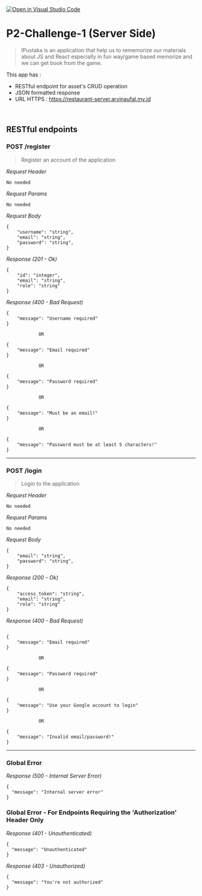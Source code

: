 [![Open in Visual Studio Code](https://classroom.github.com/assets/open-in-vscode-718a45dd9cf7e7f842a935f5ebbe5719a5e09af4491e668f4dbf3b35d5cca122.svg)](https://classroom.github.com/online_ide?assignment_repo_id=12633437&assignment_repo_type=AssignmentRepo)
# P2-Challenge-1 (Server Side)

<!-- > Tuliskan API Docs kamu di sini -->


> IPustaka is an application that help us to rememorize our materials about JS and React especially in fun way/game based memorize and we can get book from the game.

This app has : 

* RESTful endpoint for asset's CRUD operation
* JSON formatted response
* URL HTTPS : https://restaurant-server.arvinaufal.my.id

&nbsp;

## RESTful endpoints

### POST /register

> Register an account of the application

_Request Header_
```
No needed
```

_Request Params_
```
No needed
```

_Request Body_
```
{
    "username": "string",
    "email": "string",
    "password": "string",
}
```

_Response (201 - Ok)_
```
{
    "id": "integer",
    "email": "string",
    "role": "string"
}
```

_Response (400 - Bad Request)_
```
{
    "message": "Username required"
}

            OR

{
    "message": "Email required"
}

            OR

{
    "message": "Password required"
}

            OR

{
    "message": "Must be an email!"
}

            OR

{
    "message": "Password must be at least 5 characters!"
}

```

---

### POST /login

> Login to the application

_Request Header_
```
No needed
```

_Request Params_
```
No needed
```

_Request Body_
```
{
    "email": "string",
    "password": "string",
}
```

_Response (200 - Ok)_
```
{
    "access_token": "string",
    "email": "string",
    "role": "string"
}
```

_Response (400 - Bad Request)_
```

{
    "message": "Email required"
}

            OR

{
    "message": "Password required"
}

            OR

{
    "message": "Use your Google account to login"
}

            OR

{
    "message": "Invalid email/password!"
}

```

---

### Global Error

_Response (500 - Internal Server Error)_

```
{
  "message": "Internal server error"
}
```

### Global Error - For Endpoints Requiring the 'Authorization' Header Only

_Response (401 - Unauthenticated)_

```
{
  "message": "Unauthenticated"
}
```
_Response (403 - Unauthorized)_

```
{
  "message": "You're not authorized"
}
```